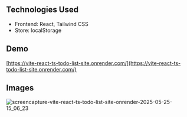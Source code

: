 ## Technologies Used

* Frontend: React, Tailwind CSS
* Store: localStorage

## Demo

[https://vite-react-ts-todo-list-site.onrender.com/](https://vite-react-ts-todo-list-site.onrender.com/)

## Images

![screencapture-vite-react-ts-todo-list-site-onrender-2025-05-25-15_06_23](https://github.com/user-attachments/assets/2d1feb04-6734-44e2-89be-66254f88cb0b)



